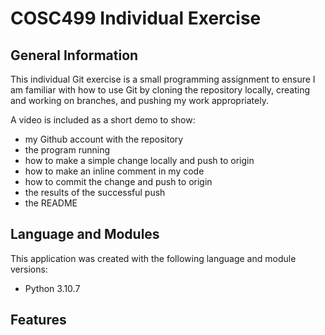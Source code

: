 # COSC499 Individual Exercise

## General Information

This individual Git exercise is a small programming assignment to ensure I am familiar with how to use Git by cloning the repository locally, creating and working on branches, and pushing my work appropriately.

A video is included as a short demo to show:
* my Github account with the repository
* the program running
* how to make a simple change locally and push to origin
* how to make an inline comment in my code
* how to commit the change and push to origin
* the results of the successful push
* the README

## Language and Modules

This application was created with the following language and module versions:

- Python 3.10.7

## Features
